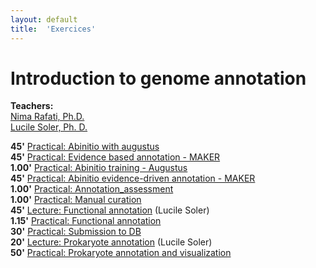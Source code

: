 ```yaml
---
layout: default
title:  'Exercices'
---
```


# Introduction to genome annotation

**Teachers:**  
[Nima Rafati, Ph.D.](http://nbis.se/about/staff/nima-rafati/)  
[Lucile Soler, Ph. D.](http://nbis.se/about/staff/lucile-soler/) 



 
**45'** [Practical: Abinitio with augustus](labs/augustus)  
**45'** [Practical: Evidence based annotation - MAKER](labs/maker_evidence)  
**1.00'** [Practical: Abinitio training - Augustus](labs/augustus_training)  
**45'** [Practical: Abinitio evidence-driven annotation - MAKER](labs/maker_abinitio_evidence_driven)  
**1.00'** [Practical: Annotation_assessment](labs/annotation_assessment)  
**1.00'** [Practical: Manual curation](labs/manual_curation)  
**45'** [Lecture: Functional annotation](lectures/FunctionalAnnot_Italy2019.pdf) (Lucile Soler)    
**1.15'** [Practical: Functional annotation](labs/functional_annotation)  
**30'** [Practical: Submission to DB](labs/submission)  
**20'** [Lecture: Prokaryote annotation](lectures/Bacterial_Annot_Italy2019.pdf) (Lucile Soler)  
**50'** [Practical: Prokaryote annotation and visualization](labs/prokaryote_annotation)  



